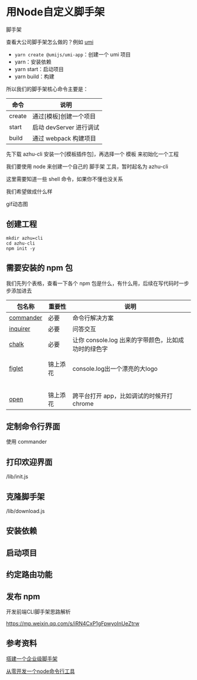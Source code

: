 # 用Node自定义脚手架





脚手架







查看大公司脚手架怎么做的？例如 [umi](https://umijs.org/zh-CN/docs/getting-started)

- `yarn create @umijs/umi-app`：创建一个 umi 项目
- yarn：安装依赖
- yarn start：启动项目
- yarn build：构建



所以我们的脚手架核心命令主要是：

| 命令   | 说明                    |
| ------ | ----------------------- |
| create | 通过[模板]创建一个项目  |
| start  | 启动 devServer 进行调试 |
| build  | 通过 webpack 构建项目   |





先下载 azhu-cli 安装一个[模板插件包]，再选择一个 模板 来初始化一个工程



我们要使用 node 来创建一个自己的 脚手架 工具，暂时起名为 azhu-cli



这里需要知道一些 shell 命令，如果你不懂也没关系



我们希望做成什么样

gif动态图







## 创建工程



```shell
mkdir azhu=cli
cd azhu-cli
npm init -y
```



## 需要安装的 npm 包

我们先列个表格，查看一下各个 npm 包是什么，有什么用，后续在写代码时一步步添加进去

| 包名称                                               | 重要性   | 说明                                                |
| ---------------------------------------------------- | -------- | --------------------------------------------------- |
| [commander](https://www.npmjs.com/package/commander) | 必要     | 命令行解决方案                                      |
| [inquirer](https://www.npmjs.com/package/inquirer)   | 必要     | 问答交互                                            |
| [chalk](https://www.npmjs.com/package/chalk)         | 必要     | 让你 console.log 出来的字带颜色，比如成功时的绿色字 |
|                                                      |          |                                                     |
|                                                      |          |                                                     |
| [figlet](https://www.npmjs.com/package/figlet)       | 锦上添花 | console.log出一个漂亮的大logo                       |
|                                                      |          |                                                     |
|                                                      |          |                                                     |
|                                                      |          |                                                     |
|                                                      |          |                                                     |
|                                                      |          |                                                     |
| [open](https://www.npmjs.com/package/open)           | 锦上添花 | 跨平台打开 app，比如调试的时候开打 chrome           |









## 定制命令行界面

使用 commander





## 打印欢迎界面

/lib/init.js



## 克隆脚手架

/lib/download.js



## 安装依赖



## 启动项目



## 约定路由功能





## 发布 npm





开发前端CLI脚手架思路解析

https://mp.weixin.qq.com/s/iRN4CxP1gFpwyoInUeZtrw



## 参考资料

[搭建一个企业级脚手架](https://github.com/imaoda/js-front-end-practice/blob/master/%E6%90%AD%E5%BB%BA%E4%B8%80%E4%B8%AA%E4%BC%81%E4%B8%9A%E7%BA%A7%E8%84%9A%E6%89%8B%E6%9E%B6.md)

[从零开发一个node命令行工具](https://mp.weixin.qq.com/s/CO6La0NCHnsfXN4MHgiBag)